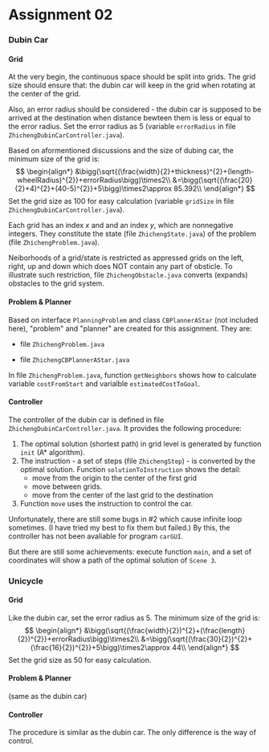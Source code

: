# Assignment 02

### Dubin Car

#### Grid

At the very begin, the continuous space should be split into grids. The grid size should ensure that: the dubin car will keep in the grid when rotating at the center of the grid.

Also, an error radius should be considered - the dubin car is supposed to be arrived at the destination when distance bewteen them is less or equal to the error radius. Set the error radius as 5 (variable `errorRadius` in file `ZhichengDubinCarController.java`).

Based on aformentioned discussions and the size of dubing car, the minimum size of the grid is:
$$
\begin{align*}
&\bigg(\sqrt{(\frac{width}{2}+thickness)^{2}+(length-wheelRadius)^{2}}+errorRadius\bigg)\times2\\
&=\bigg(\sqrt{(\frac{20}{2}+4)^{2}+(40-5)^{2}}+5\bigg)\times2\approx 85.392\\
\end{align*}
$$
Set the grid size as 100 for easy calculation (variable `gridSize` in file `ZhichengDubinCarController.java`).

Each grid has an index $x$ and and an index $y$, which are nonnegative integers. They constitute the state (file `ZhichengState.java`) of the problem (file `ZhichengProblem.java`).

Neiborhoods of a grid/state is restricted as appressed grids on the left, right, up and down which does NOT contain any part of obsticle. To illustrate such restriction, file `ZhichengObstacle.java` converts (expands) obstacles to the grid system.

#### Problem & Planner

Based on interface `PlanningProblem` and class `CBPlannerAStar` (not included here), "problem" and "planner" are created for this assignment. They are:

- file `ZhichengProblem.java`

- file `ZhichengCBPlannerAStar.java`

In file `ZhichengProblem.java`, function `getNeighbors` shows how to calculate variable `costFromStart` and varialble `estimatedCostToGoal`.

#### Controller

The controller of the dubin car is defined in file `ZhichengDubinCarController.java`. It provides the following procedure:

1. The optimal solution (shortest path) in grid level is generated by function `init` (A\* algorithm).
2. The instruction - a set of steps (file `ZhichengStep`) - is converted by the optimal solution. Function `solutionToInstruction` shows the detail:
   - move from the origin to the center of the first grid
   - move between grids.
   - move from the center of the last grid to the destination
3. Function `move` uses the instruction to control the car.

Unfortunately, there are still some bugs in \#2 which cause infinite loop sometimes. (I have tried my best to fix them but failed.) By this, the controller has not been avaliable for program `carGUI`.

But there are still some achievements: execute function `main`, and a set of coordinates will show a path of the optimal solution of `Scene 3`.

### Unicycle

#### Grid

Like the dubin car, set the error radius as 5. The minimum size of the grid is:
$$
\begin{align*}
&\bigg(\sqrt{(\frac{width}{2})^{2}+(\frac{length}{2})^{2}}+errorRadius\bigg)\times2\\
&=\bigg(\sqrt{(\frac{30}{2})^{2}+(\frac{16}{2})^{2}}+5\bigg)\times2\approx 44\\
\end{align*}
$$
Set the grid size as 50 for easy calculation.

#### Problem & Planner

(same as the dubin car)

#### Controller

The procedure is similar as the dubin car. The only difference is the way of control.

